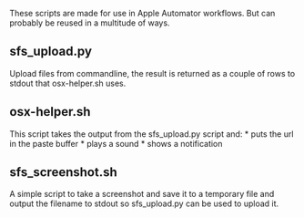 These scripts are made for use in Apple Automator workflows. But can probably be reused in a multitude of ways.

## sfs_upload.py
Upload files from commandline, the result is returned as a couple of rows to stdout that osx-helper.sh uses.

## osx-helper.sh
This script takes the output from the sfs_upload.py script and:
	* puts the url in the paste buffer
	* plays a sound
	* shows a notification

## sfs_screenshot.sh
A simple script to take a screenshot and save it to a temporary file and output the filename to stdout so sfs_upload.py can be used to upload it.